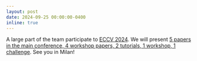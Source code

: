 ```yaml
---
layout: post
date: 2024-09-25 00:00:00-0400
inline: true
---
```


A large part of the team participate to <a href="https://eccv.ecva.net/" target="_blank">ECCV 2024</a>. We will present <a href="https://valeoai.github.io/posts/2024-09-25-valeoai-at-eccv-2024/">5 papers in the main conference, 4 workshop papers, 2 tutorials, 1 workshop, 1 challenge</a>. See you in Milan!
